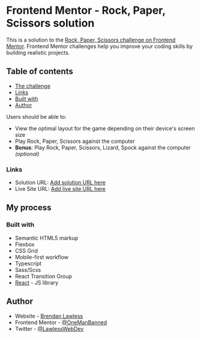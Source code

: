 # Frontend Mentor - Rock, Paper, Scissors solution

This is a solution to the [Rock, Paper, Scissors challenge on Frontend Mentor](https://www.frontendmentor.io/challenges/rock-paper-scissors-game-pTgwgvgH). Frontend Mentor challenges help you improve your coding skills by building realistic projects. 

## Table of contents

  - [The challenge](#the-challenge)
  - [Links](#links)
  - [Built with](#built-with)
  - [Author](#author)

Users should be able to:

- View the optimal layout for the game depending on their device's screen size
- Play Rock, Paper, Scissors against the computer
- **Bonus**: Play Rock, Paper, Scissors, Lizard, Spock against the computer _(optional)_

### Links

- Solution URL: [Add solution URL here]([https://your-solution-url.com](https://www.frontendmentor.io/solutions/rock-paper-scissors-JDb7hgKXG6))
- Live Site URL: [Add live site URL here]([https://your-live-site-url.com](https://onemanbanned.github.io/rock-paper-scissors-master/))

## My process

### Built with

- Semantic HTML5 markup
- Flexbox
- CSS Grid
- Mobile-first workflow
- Typescript
- Sass/Scss
- React Transition Group
- [React](https://reactjs.org/) - JS library

## Author

- Website - [Brendan Lawless](brendanlawless.co.uk)
- Frontend Mentor - [@OneManBanned](https://www.frontendmentor.io/profile/OneManBanned)
- Twitter - [@LawlessWebDev](https://www.twitter.com/LawlessWebDev)

